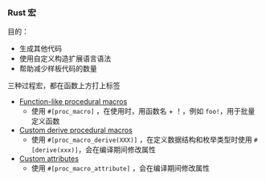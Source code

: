 ### Rust 宏

目的：

- 生成其他代码
- 使用自定义构造扩展语言语法
- 帮助减少样板代码的数量

三种过程宏，都在函数上方打上标签

- [Function-like procedural macros](https://doc.rust-lang.org/reference/procedural-macros.html#function-like-procedural-macros)
  - 使用 `#[proc_macro]` ，在使用时，用函数名 + ！，例如 `foo!`，用于批量定义函数
- [Custom derive procedural macros](https://doc.rust-lang.org/reference/procedural-macros.html#derive-macros)
  - 使用 `#[proc_macro_derive(XXX)]` ，在定义数据结构和枚举类型时使用 `#[derive(xxx)]`，会在编译期间修改属性
- [Custom attributes](https://doc.rust-lang.org/reference/procedural-macros.html#attribute-macros)
  - 使用 `#[proc_macro_attribute]` ，会在编译期间修改属性